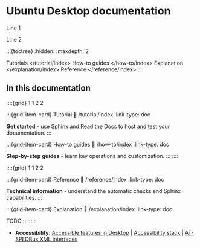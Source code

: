 # Ubuntu Desktop documentation

Line 1

Line 2

:::{toctree}
:hidden:
:maxdepth: 2

Tutorials </tutorial/index>
How-to guides </how-to/index>
Explanation </explanation/index>
Reference </reference/index>
:::

## In this documentation

::::{grid} 1 1 2 2

:::{grid-item-card} Tutorial
:link: /tutorial/index
:link-type: doc

**Get started** - use Sphinx and Read the Docs to host and test your documentation.
:::

:::{grid-item-card} How-to guides
:link: /how-to/index
:link-type: doc

**Step-by-step guides** - learn key operations and customization.
:::
::::

::::{grid} 1 1 2 2

:::{grid-item-card} Reference
:link: /reference/index
:link-type: doc

**Technical information** - understand the automatic checks and Sphinx capabilities.
:::

:::{grid-item-card} Explanation
:link: /explanation/index
:link-type: doc

TODO
:::
::::


* **Accessibility**: [Accessible features in Desktop](how-to/accessibility/index.md) | [Accessibility stack](explanation/accessibility-architecture.md) | [AT-SPI DBus XML interfaces](reference/accessibility/index.md)


